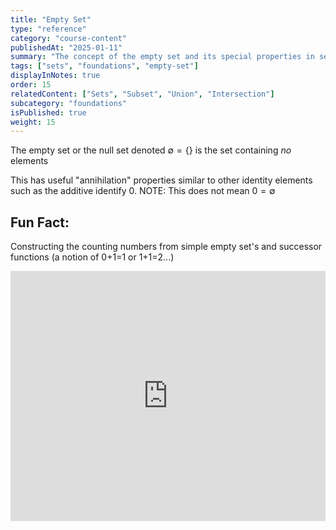 ```yaml
---
title: "Empty Set"
type: "reference"
category: "course-content"
publishedAt: "2025-01-11"
summary: "The concept of the empty set and its special properties in set theory."
tags: ["sets", "foundations", "empty-set"]
displayInNotes: true
order: 15
relatedContent: ["Sets", "Subset", "Union", "Intersection"]
subcategory: "foundations"
isPublished: true
weight: 15
---
```


The empty set or the null set denoted $\emptyset = \{\}$ is the set containing *no* elements

This has useful "annihilation" properties similar to other identity elements such as the additive identify 0. 
NOTE: This does not mean $0=\emptyset$

## Fun Fact:
Constructing the counting numbers from simple empty set's and successor functions (a notion of 0+1=1 or 1+1=2...)

<iframe 
  width="100%" 
  height="400" 
  src="https://www.youtube.com/embed/3gBoP8jZ1Is" 
  title="Constructing Natural Numbers" 
  frameborder="0" 
  allow="accelerometer; autoplay; clipboard-write; encrypted-media; gyroscope; picture-in-picture" 
  allowfullscreen
></iframe>